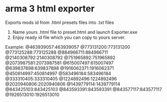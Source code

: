 # arma 3 html exporter
 Exports mods id from .html presets files into .txt files
 
 1. Name yours <name>.html file to preset.html and launch Exporter.exe
 2. Enjoy ready id file which you can copy to yours server.

Example:
@463939057:463939057
@773131200:773131200
@773125288:773125288
@884966711:884966711
@2140308792:2140308792
@751965892:751965892
@2073987581:2073987581
@615007497:615007497
@639837898:639837898
@1916062371:1916062371
@450814997:450814997
@583496184:583496184
@333310405:333310405
@1224892496:1224892496
@2020940806:2020940806
@1439779114:1439779114
@843425103:843425103
@843593391:843593391
@843577117:843577117
@1926513010:1926513010
